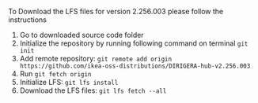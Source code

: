To Download the LFS files for version 2.256.003 please follow the instructions

1. Go to downloaded source code folder
3. Initialize the repository by running following command on terminal `git init`
4. Add remote repository: `git remote add origin https://github.com/ikea-oss-distributions/DIRIGERA-hub-v2.256.003`
5. Run `git fetch origin`
6. Initialize LFS: `git lfs install`
7. Download the LFS files: `git lfs fetch --all`
